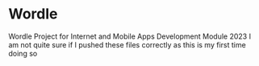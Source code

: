 # Wordle
Wordle Project for Internet and Mobile Apps Development Module 2023
I am not quite sure if I pushed these files correctly as this is my first time doing so
